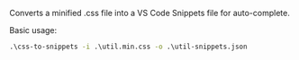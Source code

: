 Converts a minified .css file into a VS Code Snippets file for auto-complete.

Basic usage:
```cmd
.\css-to-snippets -i .\util.min.css -o .\util-snippets.json
```
